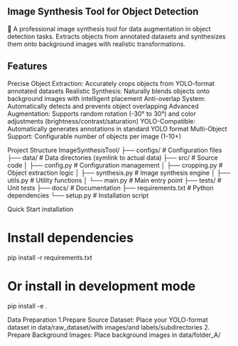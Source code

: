 
## Image Synthesis Tool for Object Detection


🚀 A professional image synthesis tool for data augmentation in object detection tasks. Extracts objects from annotated datasets and synthesizes them onto background images with realistic transformations.


## Features
​​Precise Object Extraction​​: Accurately crops objects from YOLO-format annotated datasets
​​Realistic Synthesis​​: Naturally blends objects onto background images with intelligent placement
​​Anti-overlap System​​: Automatically detects and prevents object overlapping
​​Advanced Augmentation​​: Supports random rotation (-30° to 30°) and color adjustments (brightness/contrast/saturation)
​​YOLO-Compatible​​: Automatically generates annotations in standard YOLO format
​​Multi-Object Support​​: Configurable number of objects per image (1-10+)


Project Structure
ImageSynthesisTool/
├── configs/                 # Configuration files
├── data/                   # Data directories (symlink to actual data)
├── src/                    # Source code
│   ├── config.py           # Configuration management
│   ├── cropping.py         # Object extraction logic
│   ├── synthesis.py        # Image synthesis engine
│   ├── utils.py            # Utility functions
│   └── main.py            # Main entry point
├── tests/                  # Unit tests
├── docs/                   # Documentation
├── requirements.txt        # Python dependencies
└── setup.py               # Installation script


Quick Start
installation

# Install dependencies
pip install -r requirements.txt

# Or install in development mode
pip install -e .


Data Preparation
1.​​Prepare Source Dataset​​: Place your YOLO-format dataset in data/raw_dataset/with images/and labels/subdirectories
2.​​Prepare Background Images​​: Place background images in data/folder_A/

